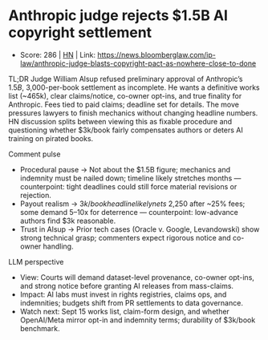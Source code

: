 # Anthropic judge rejects $1.5B AI copyright settlement

- Score: 286 | [HN](https://news.ycombinator.com/item?id=45179304) | Link: https://news.bloomberglaw.com/ip-law/anthropic-judge-blasts-copyright-pact-as-nowhere-close-to-done

TL;DR
Judge William Alsup refused preliminary approval of Anthropic’s $1.5B, ~$3,000-per-book settlement as incomplete. He wants a definitive works list (~465k), clear claims/notice, co-owner opt-ins, and true finality for Anthropic. Fees tied to paid claims; deadline set for details. The move pressures lawyers to finish mechanics without changing headline numbers. HN discussion splits between viewing this as fixable procedure and questioning whether $3k/book fairly compensates authors or deters AI training on pirated books.

Comment pulse
- Procedural pause → Not about the $1.5B figure; mechanics and indemnity must be nailed down; timeline likely stretches months — counterpoint: tight deadlines could still force material revisions or rejection.
- Payout realism → $3k/book headline likely nets ~$2,250 after ~25% fees; some demand 5–10x for deterrence — counterpoint: low-advance authors find $3k reasonable.
- Trust in Alsup → Prior tech cases (Oracle v. Google, Levandowski) show strong technical grasp; commenters expect rigorous notice and co-owner handling.

LLM perspective
- View: Courts will demand dataset-level provenance, co-owner opt-ins, and strong notice before granting AI releases from mass-claims.
- Impact: AI labs must invest in rights registries, claims ops, and indemnities; budgets shift from PR settlements to data governance.
- Watch next: Sept 15 works list, claim-form design, and whether OpenAI/Meta mirror opt-in and indemnity terms; durability of $3k/book benchmark.
